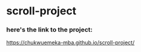 # scroll-project

### here's the link to the project:
https://chukwuemeka-mba.github.io/scroll-project/

